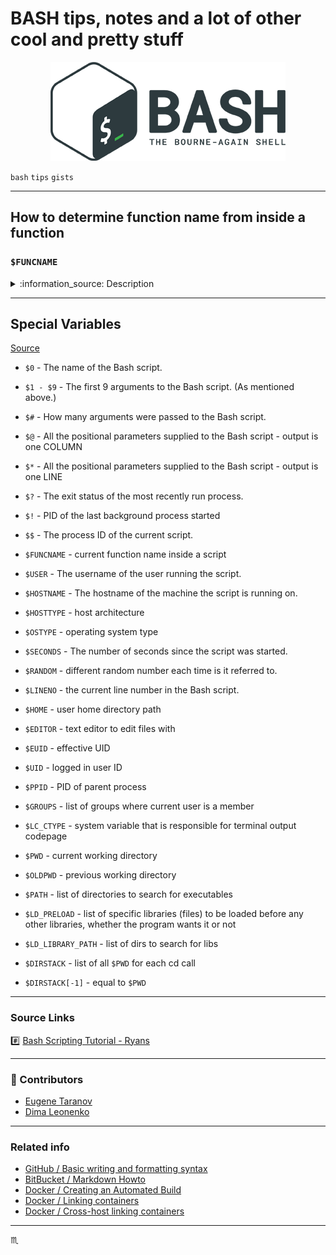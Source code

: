 <!-- # BASH tips, notes and a lot of other cool and pretty stuff # -->

<p align="center">
  <h1 class="text-center">BASH tips, notes and a lot of other cool and pretty stuff</h1>
</p>

<p align="center">
  <img src="../assets/img/bash-logo-web.png" max-width="376px" max-height="158px" alt="Bash Logo" />
</p>

`bash` `tips` `gists`

---

## How to determine function name from inside a function  ##

### `$FUNCNAME` ###

<details>
<summary>:information_source: Description</summary>

  An array variable containing the names of all shell functions currently in the execution call stack.
The element with index 0 is the name of any currently-executing shell function.
The bottom-most element (the one with the highest index) is "main".
This variable exists only when a shell function is executing.
Assignments to `FUNCNAME` have no effect and return an error status.
If `FUNCNAME` is unset, it loses its special properties, even if it is subsequently reset.

  This variable can be used with `BASH_LINENO` and `BASH_SOURCE`.
Each element of `FUNCNAME` has corresponding elements in `BASH_LINENO` and `BASH_SOURCE`
to describe the call stack. For instance, `${FUNCNAME[$i]}` was called from
file `${BASH_SOURCE[$i+1]}` at line number `${BASH_LINENO[$i]}`.
The caller builtin displays the current call stack using this information.
</details>

---

## Special Variables ##

[Source](https://ryanstutorials.net/bash-scripting-tutorial/bash-variables.php)

- `$0` - The name of the Bash script.
- `$1 - $9` - The first 9 arguments to the Bash script. (As mentioned above.)
- `$#` - How many arguments were passed to the Bash script.
- `$@` - All the positional parameters supplied to the Bash script - output is one COLUMN
- `$*` - All the positional parameters supplied to the Bash script - output is one LINE
- `$?` - The exit status of the most recently run process.
- `$!` - PID of the last background process started
- `$$` - The process ID of the current script.

- `$FUNCNAME` - current function name inside a script
- `$USER` - The username of the user running the script.
- `$HOSTNAME` - The hostname of the machine the script is running on.
- `$HOSTTYPE` - host architecture
- `$OSTYPE` - operating system type
- `$SECONDS` - The number of seconds since the script was started.
- `$RANDOM` - different random number each time is it referred to.
- `$LINENO` - the current line number in the Bash script.
- `$HOME` - user home directory path

- `$EDITOR` - text editor to edit files with
- `$EUID` - effective UID
- `$UID` - logged in user ID
- `$PPID` - PID of parent process
- `$GROUPS` - list of groups where current user is a member
- `$LC_CTYPE` - system variable that is responsible for terminal output codepage
- `$PWD` - current working directory
- `$OLDPWD` - previous working directory
- `$PATH` - list of directories to search for executables
- `$LD_PRELOAD` - list of specific libraries (files) to be loaded before any other libraries, whether the program wants it or not
- `$LD_LIBRARY_PATH` - list of dirs to search for libs
- `$DIRSTACK` - list of all `$PWD` for each cd call
- `$DIRSTACK[-1]` - equal to `$PWD`

---

### Source Links ###

:hash: [Bash Scripting Tutorial - Ryans](https://ryanstutorials.net/bash-scripting-tutorial)

---

### :clap: Contributors ###

- [Eugene Taranov](https://github.com/eugenetaranov)
- [Dima Leonenko](https://github.com/dmytroleonenko)

---

### Related info ###

 - [GitHub / Basic writing and formatting syntax](https://help.github.com/articles/basic-writing-and-formatting-syntax/)
 - [BitBucket / Markdown Howto](https://bitbucket.org/tutorials/markdowndemo)
 - [Docker / Creating an Automated Build](https://docs.docker.com/docker-hub/builds/)
 - [Docker / Linking containers](https://docs.docker.com/engine/userguide/networking/default_network/dockerlinks.md)
 - [Docker / Cross-host linking containers](https://docs.docker.com/engine/admin/ambassador_pattern_linking.md)

---

:scorpius:
